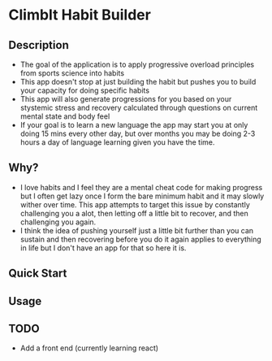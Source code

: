 # ClimbIt Habit Builder

## Description

- The goal of the application is to apply progressive overload principles from sports science into habits
- This app doesn't stop at just building the habit but pushes you to build your capacity for doing specific habits
- This app will also generate progressions for you based on your stystemic stress and recovery calculated through questions on current mental state and body feel
- If your goal is to learn a new language the app may start you at only doing 15 mins every other day, but over months you may be doing 2-3 hours a day of language learning given you have the time.

## Why?

- I love habits and I feel they are a mental cheat code for making progress but I often get lazy once I form the bare minimum habit and it may slowly wither over time. This app attempts to target this issue by constantly challenging you a alot, then letting off a little bit to recover, and then challenging you again.
- I think the idea of pushing yourself just a little bit further than you can sustain and then recovering before you do it again applies to everything in life but I don't have an app for that so here it is.

## Quick Start

## Usage

## TODO

- Add a front end (currently learning react)
